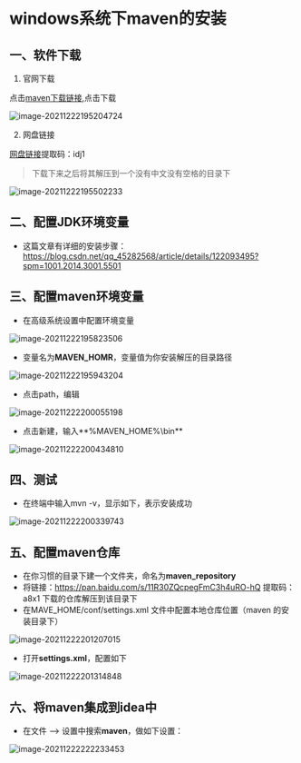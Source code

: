 # windows系统下maven的安装

## 一、软件下载

1. 官网下载

点击[maven下载链接](https://maven.apache.org/download.cgi),点击下载

![image-20211222195204724](https://www.image.yaoxiaogang.cn/img/202205061016807.png)

2. 网盘链接

[网盘链接](https://pan.baidu.com/s/1Vhp-b3r2FFRzIo7CSbHW5Q)提取码：idj1 

> 下载下来之后将其解压到一个没有中文没有空格的目录下

![image-20211222195502233](https://www.image.yaoxiaogang.cn/img/202205061016774.png)

## 二、配置JDK环境变量

- 这篇文章有详细的安装步骤：https://blog.csdn.net/qq_45282568/article/details/122093495?spm=1001.2014.3001.5501

## 三、配置maven环境变量

- 在高级系统设置中配置环境变量

![image-20211222195823506](https://www.image.yaoxiaogang.cn/img/202205061016920.png)

- 变量名为**MAVEN_HOMR**，变量值为你安装解压的目录路径

![image-20211222195943204](https://www.image.yaoxiaogang.cn/img/202205061016403.png)

- 点击path，编辑

![image-20211222200055198](https://www.image.yaoxiaogang.cn/img/202205061016200.png)

- 点击新建，输入**%MAVEN_HOME%\bin**

![image-20211222200434810](https://www.image.yaoxiaogang.cn/img/202205061016342.png)

## 四、测试

- 在终端中输入mvn -v，显示如下，表示安装成功

![image-20211222200339743](https://www.image.yaoxiaogang.cn/img/202205061016703.png)

## 五、配置maven仓库

- 在你习惯的目录下建一个文件夹，命名为**maven_repository**
- 将链接：https://pan.baidu.com/s/11R30ZQcpegFmC3h4uRO-hQ 提取码：a8x1 下载的仓库解压到该目录下
- 在MAVE_HOME/conf/settings.xml 文件中配置本地仓库位置（maven 的安装目录下）

![image-20211222201207015](https://www.image.yaoxiaogang.cn/img/202205061016567.png)

- 打开**settings.xml**，配置如下

![image-20211222201314848](https://www.image.yaoxiaogang.cn/img/202205061016403.png)

## 六、将maven集成到idea中

- 在<kbd>文件</kbd> --> <kbd>设置</kbd>中搜索**maven**，做如下设置：

![image-20211222222233453](https://www.image.yaoxiaogang.cn/img/202205061016243.png)